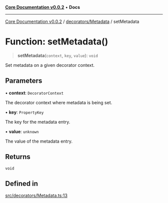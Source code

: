 [**Core Documentation v0.0.2**](../../../README.md) • **Docs**

***

[Core Documentation v0.0.2](../../../modules.md) / [decorators/Metadata](../README.md) / setMetadata

# Function: setMetadata()

> **setMetadata**(`context`, `key`, `value`): `void`

Set metadata on a given decorator context.

## Parameters

• **context**: `DecoratorContext`

The decorator context where metadata is being set.

• **key**: `PropertyKey`

The key for the metadata entry.

• **value**: `unknown`

The value of the metadata entry.

## Returns

`void`

## Defined in

[src/decorators/Metadata.ts:13](https://github.com/stonemjs/core/blob/aa2a76ee3b0b5f73fa20c9cec0decb9263cddbc2/src/decorators/Metadata.ts#L13)

